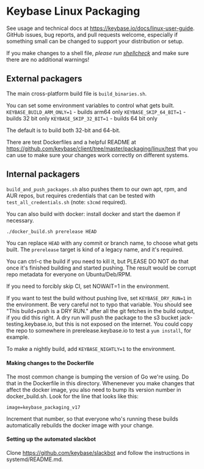 # Keybase Linux Packaging
See usage and technical docs at https://keybase.io/docs/linux-user-guide.
GitHub issues, bug reports, and pull requests welcome, especially if something
small can be changed to support your distribution or setup.

If you make changes to a shell file, *please run
[shellcheck](https://www.shellcheck.net/)* and make sure there are no
additional warnings!

## External packagers
The main cross-platform build file is `build_binaries.sh`.

You can set some environment variables to control what gets built.
`KEYBASE_BUILD_ARM_ONLY=1` - builds arm64 only
`KEYBASE_SKIP_64_BIT=1` - builds 32 bit only
`KEYBASE_SKIP_32_BIT=1` - builds 64 bit only

The default is to build both 32-bit and 64-bit.

There are test Dockerfiles and a helpful README at
https://github.com/keybase/client/tree/master/packaging/linux/test that you can
use to make sure your changes work correctly on different systems.

## Internal packagers
`build_and_push_packages.sh` also pushes them to our own apt, rpm, and AUR
repos, but requires credentials that can be tested with `test_all_credentials.sh`
(note: `s3cmd` required).

You can also build with docker: install docker and start the daemon if necessary.

```bash
./docker_build.sh prerelease HEAD
```

You can replace `HEAD` with any commit or branch name, to
choose what gets built. The `prerelease` target is kind of a legacy
name, and it's required.

You can ctrl-c the build if you need to kill it, but PLEASE DO NOT do
that once it's finished building and started pushing. The result would
be corrupt repo metadata for everyone on Ubuntu/Deb/RPM.

If you need to forcibly skip CI, set NOWAIT=1 in the environment.

If you want to test the build without pushing live, set `KEYBASE_DRY_RUN=1` in
the environment. Be very careful not to typo that variable. You should see
"This build+push is a DRY RUN." after all the git fetches in the build output,
if you did this right. A dry run will push the package to the s3 bucket
jack-testing.keybase.io, but this is not exposed on the internet.  You
could copy the repo to somewhere in prerelease.keybase.io to test a `yum
install`, for example.

To make a nightly build, add `KEYBASE_NIGHTLY=1` to the environment.

#### Making changes to the Dockerfile
The most common change is bumping the version of Go we're using. Do that
in the Dockerfile in this directory. Whenenever you make changes that
affect the docker image, you also need to bump its version number in
docker_build.sh. Look for the line that looks like this:

    image=keybase_packaging_v17

Increment that number, so that everyone who's running these builds
automatically rebuilds the docker image with your change.

#### Setting up the automated slackbot
Clone https://github.com/keybase/slackbot and follow the instructions in
systemd/README.md.
